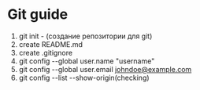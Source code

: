 # Git guide

1. git init - (создание репозитории для git)
2. create README.md
3. create .gitignore
4. git config --global user.name "username"
5. git config --global user.email johndoe@example.com
6. git config --list --show-origin(checking)